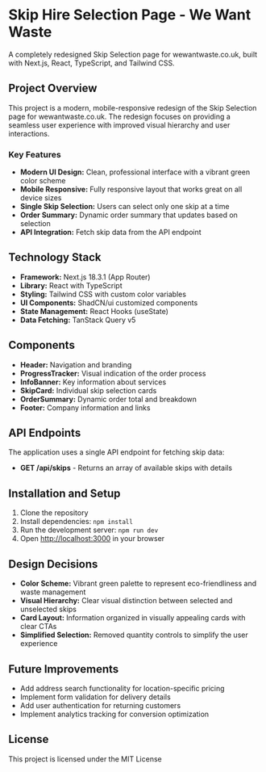 # Skip Hire Selection Page - We Want Waste

A completely redesigned Skip Selection page for wewantwaste.co.uk, built with Next.js, React, TypeScript, and Tailwind CSS.

## Project Overview

This project is a modern, mobile-responsive redesign of the Skip Selection page for wewantwaste.co.uk. The redesign focuses on providing a seamless user experience with improved visual hierarchy and user interactions.

### Key Features

- **Modern UI Design:** Clean, professional interface with a vibrant green color scheme
- **Mobile Responsive:** Fully responsive layout that works great on all device sizes
- **Single Skip Selection:** Users can select only one skip at a time
- **Order Summary:** Dynamic order summary that updates based on selection
- **API Integration:** Fetch skip data from the API endpoint

## Technology Stack

- **Framework:** Next.js 18.3.1 (App Router)
- **Library:** React with TypeScript
- **Styling:** Tailwind CSS with custom color variables
- **UI Components:** ShadCN/ui customized components
- **State Management:** React Hooks (useState)
- **Data Fetching:** TanStack Query v5

## Components

- **Header:** Navigation and branding
- **ProgressTracker:** Visual indication of the order process
- **InfoBanner:** Key information about services
- **SkipCard:** Individual skip selection cards
- **OrderSummary:** Dynamic order total and breakdown
- **Footer:** Company information and links

## API Endpoints

The application uses a single API endpoint for fetching skip data:

- **GET /api/skips** - Returns an array of available skips with details

## Installation and Setup

1. Clone the repository
2. Install dependencies: `npm install`
3. Run the development server: `npm run dev`
4. Open [http://localhost:3000](http://localhost:3000) in your browser

## Design Decisions

- **Color Scheme:** Vibrant green palette to represent eco-friendliness and waste management
- **Visual Hierarchy:** Clear visual distinction between selected and unselected skips
- **Card Layout:** Information organized in visually appealing cards with clear CTAs
- **Simplified Selection:** Removed quantity controls to simplify the user experience

## Future Improvements

- Add address search functionality for location-specific pricing
- Implement form validation for delivery details
- Add user authentication for returning customers
- Implement analytics tracking for conversion optimization

## License

This project is licensed under the MIT License
